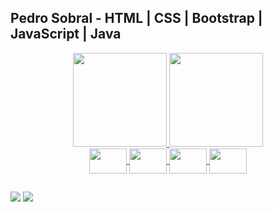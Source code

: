 ## Pedro Sobral - HTML | CSS | Bootstrap | JavaScript | Java

<div align="center">
  <a href="https://github.com/pSbral">
  <img height="150em" src="https://github-readme-stats.vercel.app/api?username=pSbral&show_icons=true&theme=merko&include_all_commits=true&count_private=true&hide_border=true"/>
  <img height="150em" src="https://github-readme-stats.vercel.app/api/top-langs/?username=pSbral&layout=compact&langs_count=7&theme=merko&hide_border=true"/>
</div>

<div align="center">
  <img height="40" width="60" align="center" src="https://cdn.jsdelivr.net/gh/devicons/devicon/icons/javascript/javascript-original.svg" />
  <img height="40" width="60" align="center" src="https://cdn.jsdelivr.net/gh/devicons/devicon/icons/html5/html5-plain.svg" />
  <img height="40" width="60" align="center" src="https://cdn.jsdelivr.net/gh/devicons/devicon/icons/bootstrap/bootstrap-original.svg" />
  <img height="40" width="60" align="center" src="https://cdn.jsdelivr.net/gh/devicons/devicon/icons/css3/css3-plain.svg" />
</div>

  ##
  
  <div>
 <a href="mailto:s0bralcontact@gmail.com"><img src="https://img.shields.io/badge/Gmail-D14836?style=for-the-badge&logo=gmail&logoColor=white" target="_blank"></a>
  <a href="https://www.linkedin.com/in/pedrosobral-/" target="_blank"><img src="https://img.shields.io/badge/LinkedIn-0077B5?style=for-the-badge&logo=linkedin&logoColor=white" target="_blank"></a>
</div>
